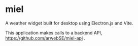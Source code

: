 # miel

A weather widget built for desktop using Electron.js and Vite.

This application makes calls to a backend API, https://github.com/arwebSE/miel-api .
